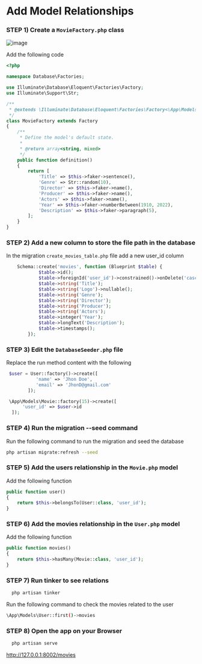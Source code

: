 # Add Model Relationships

### STEP 1) Create a `MovieFactory.php` class 

![image](https://user-images.githubusercontent.com/31894600/195532936-91bc15d1-22cb-45b8-96a6-b44b471b8164.png)

Add the following code

```php
<?php

namespace Database\Factories;

use Illuminate\Database\Eloquent\Factories\Factory;
use Illuminate\Support\Str;

/**
 * @extends \Illuminate\Database\Eloquent\Factories\Factory<\App\Models\Model>
 */
class MovieFactory extends Factory
{
    /**
     * Define the model's default state.
     *
     * @return array<string, mixed>
     */
    public function definition()
    {
        return [
            'Title' => $this->faker->sentence(),
            'Genre' => Str::random(10),
            'Director' => $this->faker->name(),
            'Producer' => $this->faker->name(),
            'Actors' => $this->faker->name(),
            'Year' => $this->faker->numberBetween(1910, 2022),
            'Description' => $this->faker->paragraph(5),
        ];
    }
}
```

### STEP 2) Add a new column to store the file path in the database

In the migration `create_movies_table.php` file add a new user_id column

```php
    Schema::create('movies', function (Blueprint $table) {
            $table->id();      
            $table->foreignId('user_id')->constrained()->onDelete('cascade');      
            $table->string('Title');
            $table->string('Logo')->nullable();
            $table->string('Genre');
            $table->string('Director');
            $table->string('Producer');
            $table->string('Actors');
            $table->integer('Year');
            $table->longText('Description');
            $table->timestamps();
        });
```

### STEP 3) Edit the `DatabaseSeeder.php` file

Replace the run method content with the following

```php
 $user = User::factory()->create([
           'name' => 'Jhon Doe',
           'email' => 'JhonD@gmail.com'
        ]);

 \App\Models\Movie::factory(15)->create([
      'user_id' => $user->id
  ]);
```


### STEP 4) Run the migration --seed command

Run the following command to run the migration and seed the database

```bash
php artisan migrate:refresh --seed 
```

### STEP 5) Add the users relationship in the `Movie.php` model

Add the following function

```php
public function user()
{
    return $this->belongsTo(User::class, 'user_id');
}
```

### STEP 6) Add the movies relationship in the `User.php` model

Add the following function

```php
public function movies()
{
    return $this->hasMany(Movie::class, 'user_id');
}
```

### STEP 7) Run tinker to see relations

```bash
  php artisan tinker
```

Run the following command to check the movies related to the user

```bash
\App\Models\User::first()->movies
```

### STEP 8) Open the app on your Browser

```bash
  php artisan serve
```

http://127.0.0.1:8002/movies
